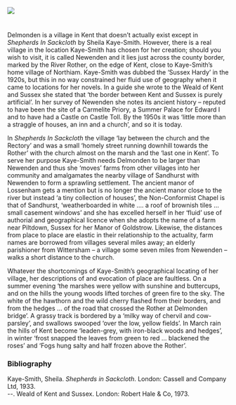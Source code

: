 <a href="https://www.kent-maps.online"><img src="https://www.kent-maps.online/juncture/ve-button.png"></a>

<param ve-config title="Shepherds in Sackcloth by Sheila Kaye-Smith" author="Dr Pat Argar" layout="vtl" banner="https://stor.artstor.org/stor/f3590125-3b05-42a0-b365-e33a8735353c">

<param ve-entity eid="Q1889928" aliases="Newenden">
<param ve-entity eid="Q1506209" aliases= "River Rother">
<param ve-entity eid="Q26409975" aliases="Lossenham">
<param ve-entity eid="Q2911413" aliases="Sandhurst">

#

Delmonden is a village in Kent that doesn’t actually exist except in _Shepherds In Sackcloth_ by Sheila Kaye-Smith. However, there is a real village in the location Kaye-Smith has chosen for her creation; should you wish to visit, it is called Newenden and it lies just across the county border, marked by the River Rother, on the edge of Kent, close to Kaye-Smith’s home village of Northiam. Kaye-Smith was dubbed the ‘Sussex Hardy’ in the 1920s, but this in no way constrained her fluid use of geography when it came to locations for her novels. In a guide she wrote to the Weald of Kent and Sussex she stated that ‘the border between Kent and Sussex is purely artificial’. In her survey of Newenden she notes its ancient history – reputed to have been the site of a Carmelite Priory, a Summer Palace for Edward I and to have had a Castle on Castle Toll. By the 1950s it was ‘little more than a straggle of houses, an inn and a church’, and so it is today. 
<param ve-image url="https://upload.wikimedia.org/wikipedia/commons/7/72/Newenden%2C_the_White_Hart_Pub._-_geograph.org.uk_-_171249.jpg" label="The White Hart pub, Newenden" attribution="Francois Thomas/ Newenden: the White Hart Pub. CC BY-SA 2.0">
<param ve-map center="Q1889928" zoom="15">

In _Shepherds In Sackcloth_ the village ‘lay between the church and the Rectory’ and was a small ‘homely street running downhill towards the Rother’ with the church almost on the marsh and the ‘last one in Kent’. To serve her purpose Kaye-Smith needs Delmonden to be larger than Newenden and thus she ‘moves’ farms from other villages into her community and amalgamates the nearby village of Sandhurst  with Newenden to form a sprawling settlement. The ancient manor of Lossenham gets a mention but is no longer the ancient manor close to the river but instead ‘a tiny collection of houses’, the Non-Conformist Chapel is that of Sandhurst, ‘weatherboarded in white …. a roof of brownish tiles … small casement windows’ and she has excelled herself in her ‘fluid’ use of authorial and geographical licence when she adopts the name of a farm near Piltdown, Sussex for her Manor of Goldstrow. Likewise, the distances from place to place are elastic in their relationship to the actuality, farm names are borrowed from villages several miles away; an elderly parishioner from Wittersham – a village some seven miles from Newenden – walks a short distance to the church. 
<param ve-image url="https://upload.wikimedia.org/wikipedia/commons/e/eb/Sandhurst_3311.JPG" label="Sandhurst" attribution="Photograph by Clem Rutter, Rochester, Kent. (www.clemrutter.net), CC BY-SA 4.0, via Wikimedia Commons">
<param ve-map center="Q2911413" zoom="15">

Whatever the shortcomings of Kaye-Smith’s geographical locating of her village, her descriptions of and evocation of place are faultless. On a summer evening ‘the marshes were yellow with sunshine and buttercups, and on the hills the young woods lifted torches of green fire to the sky. The white of the hawthorn and the wild cherry flashed from their borders, and from the hedges … of the road that crossed the Rother at Delmonden bridge’. A grassy track is bordered by a ‘milky way of chervil and cow-parsley’, and swallows swooped ‘over the low, yellow fields’.  In March rain the hills of Kent become ‘leaden-grey, with iron-black woods and hedges’, in winter ‘frost snapped the leaves from green to red … blackened the roses’ and ‘Fogs hung salty and half frozen above the Rother’. 
<param ve-image url="https://upload.wikimedia.org/wikipedia/commons/8/8c/River_Rother_near_Newenden_Bridge_-_geograph.org.uk_-_1875440.jpg" label="River Rother near Newenden Bridge" attribution="David Anstiss, CC BY-SA 2.0, via Wikimedia Commons">

### Bibliography 
Kaye-Smith, Sheila. _Shepherds in Sackcloth_. London: Cassell and Company Ltd, 1933.   
--.  Weald of Kent and Sussex. London: Robert Hale & Co, 1973.   
<param ve-image url="https://upload.wikimedia.org/wikipedia/commons/5/55/Cow_parsley_%286045491328%29.jpg" label="Cow parsley" attribution="Caitriana Nicholson from 北京 ~ Beijing, 中国 ~ China, CC BY-SA 2.0, via Wikimedia Commons">
